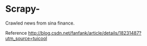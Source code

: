 # Scrapy-
Crawled news from sina finance.

Reference
http://blog.csdn.net/fanfank/article/details/18231487?utm_source=tuicool

